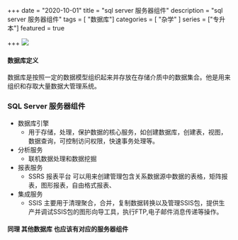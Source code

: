 +++
date = "2020-10-01"
title = "sql server 服务器组件"
description = "sql server 服务器组件"
tags = [ "数据库"]
categories = [
    "杂学"
]
series = ["专升本"]
featured = true

+++
![](https://gitee.com/lalalaxiaowifi/pictures/raw/master/image/%E6%97%A5%E5%B8%B8%E6%90%AC%E7%A0%96%E5%A4%B4.png)

#### 数据库定义
数据库是按照一定的数据模型组织起来并存放在存储介质中的数据集合。他是用来组织和存取大量数据大管理系统。

### SQL Server 服务器组件

- 数据库引擎
  - 用于存储，处理，保护数据的核心服务，如创建数据库，创建表，视图，数据查询，可控制访问权限，快速事务处理等。
- 分析服务
  - 联机数据处理和数据挖掘
- 报表服务
  - SSRS 报表平台 可以用来创建管理包含关系数据源中数据的表格，矩阵报表，图形报表，自由格式报表、
- 集成服务
  - SSIS 主要用于清理聚合，合并，复制数据转换以及管理SSIS包，提供生产并调试SSIS包的图形向导工具，执行FTP,电子邮件消息传递等操作。



#### 同理 其他数据库 也应该有对应的服务器组件

